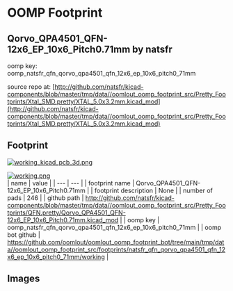 # OOMP Footprint  
## Qorvo_QPA4501_QFN-12x6_EP_10x6_Pitch0.71mm  by natsfr  
  
oomp key: oomp_natsfr_qfn_qorvo_qpa4501_qfn_12x6_ep_10x6_pitch0_71mm  
  
source repo at: [http://github.com/natsfr/kicad-components/blob/master/tmp/data//oomlout_oomp_footprint_src/Pretty_Footprints/Xtal_SMD.pretty/XTAL_5.0x3.2mm.kicad_mod](http://github.com/natsfr/kicad-components/blob/master/tmp/data//oomlout_oomp_footprint_src/Pretty_Footprints/Xtal_SMD.pretty/XTAL_5.0x3.2mm.kicad_mod)  
## Footprint  
  
[![working_kicad_pcb_3d.png](working_kicad_pcb_3d_600.png)](working_kicad_pcb_3d.png)  
  
[![working.png](working_600.png)](working.png)  
| name | value | 
| --- | --- | 
| footprint name | Qorvo_QPA4501_QFN-12x6_EP_10x6_Pitch0.71mm | 
| footprint description | None | 
| number of pads | 246 | 
| github path | http://github.com/natsfr/kicad-components/blob/master/tmp/data//oomlout_oomp_footprint_src/Pretty_Footprints/QFN.pretty/Qorvo_QPA4501_QFN-12x6_EP_10x6_Pitch0.71mm.kicad_mod | 
| oomp key | oomp_natsfr_qfn_qorvo_qpa4501_qfn_12x6_ep_10x6_pitch0_71mm | 
| oomp bot github | https://github.com/oomlout/oomlout_oomp_footprint_bot/tree/main/tmp/data//oomlout_oomp_footprint_src/footprints/natsfr_qfn_qorvo_qpa4501_qfn_12x6_ep_10x6_pitch0_71mm/working | 
## Images  
